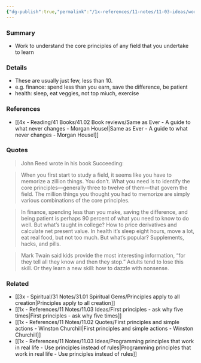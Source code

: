 ```yaml
---
{"dg-publish":true,"permalink":"/1x-references/11-notes/11-03-ideas/work-to-understand-the-core-principles-of-a-field/","title":"Work to understand the core principles of a field","created":"2025-07-12T21:20:55.653+03:00","updated":"2025-07-12T21:25:30.278+03:00"}
---
```



### Summary
- Work to understand the core principles of any field that you undertake to learn

### Details
- These are usually just few, less than 10.
- e.g. finance: spend less than you earn, save the difference, be patient
- health: sleep, eat veggies, not top miuch, exercise

### References
- [[4x - Reading/41 Books/41.02 Book reviews/Same as Ever - A guide to what never changes - Morgan Housel\|Same as Ever - A guide to what never changes - Morgan Housel]]

### Quotes
>  John Reed wrote in his book Succeeding:

> When you first start to study a field, it seems like you have to memorize a zillion things. You don’t. What you need is to identify the core principles—generally three to twelve of them—that govern the field. The million things you thought you had to memorize are simply various combinations of the core principles.

> In finance, spending less than you make, saving the difference, and being patient is perhaps 90 percent of what you need to know to do well. But what’s taught in college? How to price derivatives and calculate net present value. In health it’s sleep eight hours, move a lot, eat real food, but not too much. But what’s popular? Supplements, hacks, and pills.

> Mark Twain said kids provide the most interesting information, “for they tell all they know and then they stop.” Adults tend to lose this skill. Or they learn a new skill: how to dazzle with nonsense. 


### Related
- [[3x - Spiritual/31 Notes/31.01 Spiritual Gems/Principles apply to all creation\|Principles apply to all creation]]
- [[1x - References/11 Notes/11.03 Ideas/First principles - ask why five times\|First principles - ask why five times]]
- [[1x - References/11 Notes/11.02 Quotes/First principles and simple actions - Winston Churchill\|First principles and simple actions - Winston Churchill]]
- [[1x - References/11 Notes/11.03 Ideas/Programming principles that work in real life - Use principles instead of rules\|Programming principles that work in real life - Use principles instead of rules]]